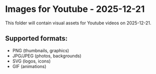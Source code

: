 # Images for Youtube - 2025-12-21

This folder will contain visual assets for Youtube videos on 2025-12-21.

## Supported formats:
- PNG (thumbnails, graphics)
- JPG/JPEG (photos, backgrounds)
- SVG (logos, icons)
- GIF (animations)
